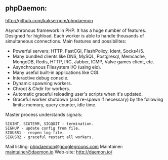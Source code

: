 ## phpDaemon:

http://github.com/kakserpom/phpdaemon

Asynchronous framework in PHP. It has a huge number of features. Designed for highload.
Each worker is able to handle thousands of simultaneous connections.
Main features and possibilites:

 * Powerful servers: HTTP, FastCGI, FlashPolicy, Ident, Socks4/5.
 * Many bundled clients like DNS, MySQL, Postgresql, Memcache, MongoDB, Redis, HTTP, IRC, Jabber, ICMP, Valve games client, etc.
 * Asynchrounous Filesystem I/O (using eio).
 * Many useful built-in applications like CGI.
 * Interactive debug console.
 * Dynamic spawning workers.
 * Chroot & Chdir for workers.
 * Automatic graceful reloading user's scripts when it's updated.
 * Graceful worker shutdown (and re-spawn if necessary) by the following limits: memory, query counter, idle time.

Master process understands signals:
	
	SIGINT, SIGTERM, SIGQUIT - termination.
	SIGHUP - update config from file.
	SIGUSR1 - reopen log-file.
	SIGUSR2 - graceful restart all workers.

Mail listing: phpdaemon@googlegroups.com
Maintainer: maintainer@daemon.io
Web-site: http://daemon.io/
